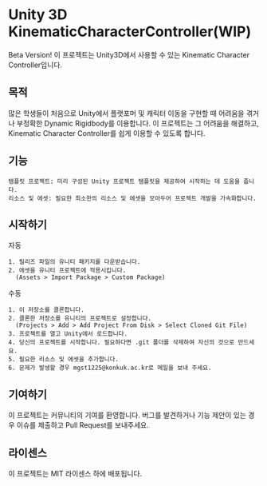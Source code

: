 # Unity 3D KinematicCharacterController(WIP)

Beta Version!
이 프로젝트는 Unity3D에서 사용할 수 있는 Kinematic Character Controller입니다.

## 목적

많은 학생들이 처음으로 Unity에서 플랫포머 및 캐릭터 이동을 구현할 때 어려움을 겪거나 부정확한 Dynamic Rigidbody를 이용합니다. 이 프로젝트는 그 어려움을 해결하고, Kinematic Character Controller를 쉽게 이용할 수 있도록 합니다.

## 기능

    템플릿 프로젝트: 미리 구성된 Unity 프로젝트 템플릿을 제공하여 시작하는 데 도움을 줍니다.
    리소스 및 에셋: 필요한 최소한의 리소스 및 에셋을 모아두어 프로젝트 개발을 가속화합니다.

## 시작하기
자동

    1. 릴리즈 파일의 유니티 패키지를 다운받습니다.
    2. 에셋을 유니티 프로젝트에 적용시킵니다.
      (Assets > Import Package > Custom Package)
      
수동

    1. 이 저장소를 클론합니다.
    2. 클론한 저장소를 유니티의 프로젝트로 설정합니다.
      (Projects > Add > Add Project From Disk > Select Cloned Git File)
    3. 프로젝트를 열고 Unity에서 로드합니다.
    4. 당신의 프로젝트를 시작합니다. 필요하다면 .git 폴더를 삭제하여 자신의 것으로 만드세요.
    5. 필요한 리소스 및 에셋을 추가합니다.
    6. 문제가 발생할 경우 mgst1225@konkuk.ac.kr로 메일을 보내 주세요.

## 기여하기

이 프로젝트는 커뮤니티의 기여를 환영합니다. 버그를 발견하거나 기능 제안이 있는 경우 이슈를 제출하고 Pull Request를 보내주세요.


## 라이센스

이 프로젝트는 MIT 라이센스 하에 배포됩니다.
